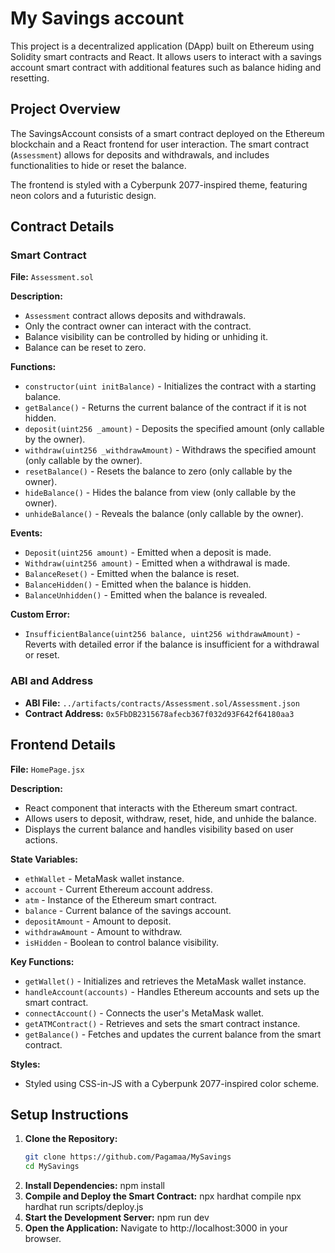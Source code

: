 # My Savings account

This project is a decentralized application (DApp) built on Ethereum using Solidity smart contracts and React. It allows users to interact with a savings account smart contract with additional features such as balance hiding and resetting.


## Project Overview

The SavingsAccount consists of a smart contract deployed on the Ethereum blockchain and a React frontend for user interaction. The smart contract (`Assessment`) allows for deposits and withdrawals, and includes functionalities to hide or reset the balance.

The frontend is styled with a Cyberpunk 2077-inspired theme, featuring neon colors and a futuristic design.

## Contract Details

### Smart Contract

**File:** `Assessment.sol`

**Description:**
- `Assessment` contract allows deposits and withdrawals.
- Only the contract owner can interact with the contract.
- Balance visibility can be controlled by hiding or unhiding it.
- Balance can be reset to zero.

**Functions:**
- `constructor(uint initBalance)` - Initializes the contract with a starting balance.
- `getBalance()` - Returns the current balance of the contract if it is not hidden.
- `deposit(uint256 _amount)` - Deposits the specified amount (only callable by the owner).
- `withdraw(uint256 _withdrawAmount)` - Withdraws the specified amount (only callable by the owner).
- `resetBalance()` - Resets the balance to zero (only callable by the owner).
- `hideBalance()` - Hides the balance from view (only callable by the owner).
- `unhideBalance()` - Reveals the balance (only callable by the owner).

**Events:**
- `Deposit(uint256 amount)` - Emitted when a deposit is made.
- `Withdraw(uint256 amount)` - Emitted when a withdrawal is made.
- `BalanceReset()` - Emitted when the balance is reset.
- `BalanceHidden()` - Emitted when the balance is hidden.
- `BalanceUnhidden()` - Emitted when the balance is revealed.

**Custom Error:**
- `InsufficientBalance(uint256 balance, uint256 withdrawAmount)` - Reverts with detailed error if the balance is insufficient for a withdrawal or reset.

### ABI and Address

- **ABI File:** `../artifacts/contracts/Assessment.sol/Assessment.json`
- **Contract Address:** `0x5FbDB2315678afecb367f032d93F642f64180aa3`

## Frontend Details

**File:** `HomePage.jsx`

**Description:**
- React component that interacts with the Ethereum smart contract.
- Allows users to deposit, withdraw, reset, hide, and unhide the balance.
- Displays the current balance and handles visibility based on user actions.

**State Variables:**
- `ethWallet` - MetaMask wallet instance.
- `account` - Current Ethereum account address.
- `atm` - Instance of the Ethereum smart contract.
- `balance` - Current balance of the savings account.
- `depositAmount` - Amount to deposit.
- `withdrawAmount` - Amount to withdraw.
- `isHidden` - Boolean to control balance visibility.

**Key Functions:**
- `getWallet()` - Initializes and retrieves the MetaMask wallet instance.
- `handleAccount(accounts)` - Handles Ethereum accounts and sets up the smart contract.
- `connectAccount()` - Connects the user's MetaMask wallet.
- `getATMContract()` - Retrieves and sets the smart contract instance.
- `getBalance()` - Fetches and updates the current balance from the smart contract.

**Styles:**
- Styled using CSS-in-JS with a Cyberpunk 2077-inspired color scheme.

## Setup Instructions

1. **Clone the Repository:**
   ```bash
   git clone https://github.com/Pagamaa/MySavings
   cd MySavings

2. **Install Dependencies:**
   npm install
3. **Compile and Deploy the Smart Contract:**
   npx hardhat compile
   npx hardhat run scripts/deploy.js
4. **Start the Development Server:**
   npm run dev
5. **Open the Application:**
Navigate to http://localhost:3000 in your browser.
